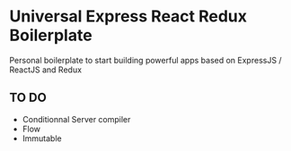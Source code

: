 # Universal Express React Redux Boilerplate

Personal boilerplate to start building powerful apps based on ExpressJS / ReactJS and Redux

## TO DO

- Conditionnal Server compiler
- Flow
- Immutable

